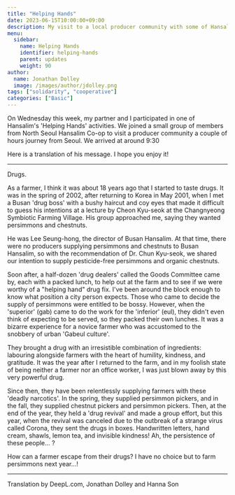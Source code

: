 ```yaml
---
title: "Helping Hands"
date: 2023-06-15T10:00:00+09:00
description: My visit to a local producer community with some of Hansalim's consumer members to help out weeding sweet potatoes, enjoy lunch together and share our thoughts and experiences with one another.
menu:
  sidebar:
    name: Helping Hands
    identifier: helping-hands
    parent: updates
    weight: 90
author:
  name: Jonathan Dolley
  image: /images/author/jdolley.png
tags: ["solidarity", "cooperative"]
categories: ["Basic"]
---
```


On Wednesday this week, my partner and I participated in one of Hansalim's 'Helping Hands' activities. We joined a small group of members from North Seoul Hansalim Co-op to visit a producer community a couple of hours journey from Seoul. We arrived at around 9:30 

Here is a translation of his message. I hope you enjoy it!

---

Drugs.

As a farmer, I think it was about 18 years ago that I started to taste drugs. It was in the spring of 2002, after returning to Korea in May 2001, when I met a Busan 'drug boss' with a bushy haircut and coy eyes that made it difficult to guess his intentions at a lecture by Cheon Kyu-seok at the Changnyeong Symbiotic Farming Village. His group approached me, saying they wanted persimmons and chestnuts.

He was Lee Seung-hong, the director of Busan Hansalim. At that time, there were no producers supplying persimmons and chestnuts to Busan Hansalim, so with the recommendation of Dr. Chun Kyu-seok, we shared our intention to supply pesticide-free persimmons and organic chestnuts.

Soon after, a half-dozen 'drug dealers' called the Goods Committee came by, each with a packed lunch, to help out at the farm and to see if we were worthy of a "helping hand" drug fix.
I've been around the block enough to know what position a city person expects.
Those who came to decide the supply of persimmons were entitled to be bossy.
However, when the 'superior' (gab) came to do the work for the 'inferior' (eul), they didn't even think of expecting to be served, so they packed their own lunches.
It was a bizarre experience for a novice farmer who was accustomed to the snobbery of urban 'Gabeul culture'.

They brought a drug with an irresistible combination of ingredients: labouring alongside farmers with the heart of humility, kindness, and gratitude. It was the year after I returned to the farm, and in my foolish state of being neither a farmer nor an office worker, I was just blown away by this very powerful drug.

Since then, they have been relentlessly supplying farmers with these 'deadly narcotics'. In the spring, they supplied persimmon pickers, and in the fall, they supplied chestnut pickers and persimmon pickers. Then, at the end of the year, they held a 'drug revival' and made a group effort, but this year, when the revival was canceled due to the outbreak of a strange virus called Corona, they sent the drugs in boxes. Handwritten letters, hand cream, shawls, lemon tea, and invisible kindness!  Ah, the persistence of these people... ?

How can a farmer escape from their drugs? I have no choice but to farm persimmons next year...!

---

Translation by DeepL.com, Jonathan Dolley and Hanna Son